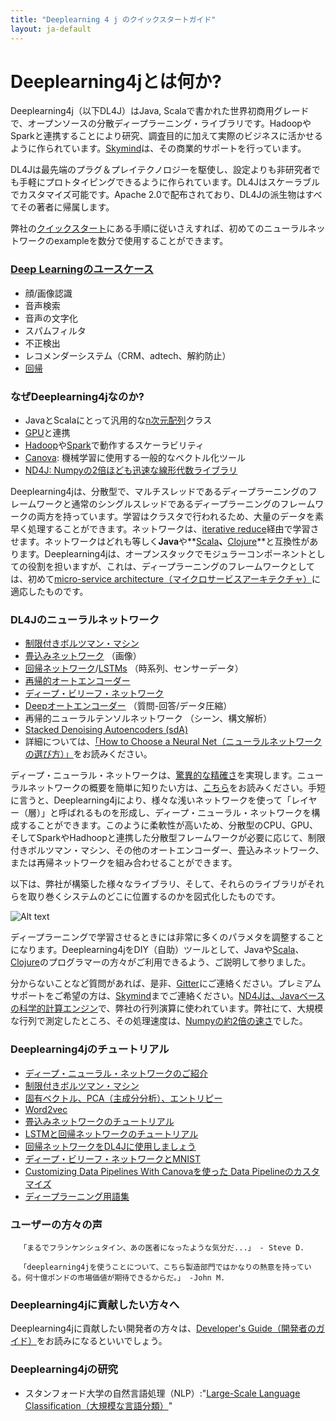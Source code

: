 ```yaml
---
title: "Deeplearning 4 j のクイックスタートガイド"
layout: ja-default
---
```


# Deeplearning4jとは何か?

Deeplearning4j（以下DL4J）はJava, Scalaで書かれた世界初商用グレードで、オープンソースの分散ディープラーニング・ライブラリです。Hadoopや Sparkと連携することにより研究、調査目的に加えて実際のビジネスに活かせるように作られています。[Skymind](http://www.skymind.io)は、その商業的サポートを行っています。

DL4Jは最先端のプラグ＆プレイテクノロジーを駆使し、設定よりも非研究者でも手軽にプロトタイピングできるように作られています。DL4Jはスケーラブルでカスタマイズ可能です。Apache 2.0で配布されており、DL4Jの派生物はすべてその著者に帰属します。

弊社の[クイックスタート](ja/quickstart)にある手順に従いさえすれば、初めてのニューラルネットワークのexampleを数分で使用することができます。

### [Deep Learningのユースケース](ja/ja-use_cases)

* 顔/画像認識
* 音声検索
* 音声の文字化
* スパムフィルタ
* 不正検出
* レコメンダーシステム（CRM、adtech、解約防止）
* [回帰](ja/linear-regression)

### なぜDeeplearning4jなのか?

* JavaとScalaにとって汎用的な[n次元配列](http://nd4j.org/ja-getstarted)クラス
* [GPU](http://nd4j.org/gpu_native_backends)と連携
* [Hadoop](https://github.com/deeplearning4j/deeplearning4j/tree/master/deeplearning4j/deeplearning4j-scaleout/hadoop-yarn)や[Spark](spark)で動作するスケーラビリティ
* [Canova](canova): 機械学習に使用する一般的なベクトル化ツール
* [ND4J: Numpyの2倍ほども迅速な線形代数ライブラリ](http://nd4j.org/benchmarking)

Deeplearning4jは、分散型で、マルチスレッドであるディープラーニングのフレームワークと通常のシングルスレッドであるディープラーニングのフレームワークの両方を持っています。学習はクラスタで行われるため、大量のデータを素早く処理することができます。ネットワークは、[iterative reduce](./iterativereduce.html)経由で学習させます。ネットワークはどれも等しく**Java**や**[Scala](http://nd4j.org/scala.html)**、**[Clojure](https://github.com/wildermuthn/d4lj-iris-example-clj/blob/master/src/dl4j_clj_example/core.clj)**と互換性があります。Deeplearning4jは、オープンスタックでモジュラーコンポーネントとしての役割を担いますが、これは、ディープラーニングのフレームワークとしては、初めて[micro-service architecture（マイクロサービスアーキテクチャ）](http://microservices.io/patterns/microservices.html)に適応したものです。

### DL4Jのニューラルネットワーク

* [制限付きボルツマン・マシン](ja/restrictedboltzmannmachine)
* [畳込みネットワーク](ja/convolutionalnets) （画像）
* [回帰ネットワーク](ja/ja-usingrnns)/[LSTMs](ja/lstm) （時系列、センサーデータ）
* [再帰的オートエンコーダー](https://github.com/deeplearning4j/deeplearning4j/blob/master/deeplearning4j/deeplearning4j-core/src/main/java/org/deeplearning4j/nn/layers/feedforward/autoencoder/recursive/RecursiveAutoEncoder.java)
* [ディープ・ビリーフ・ネットワーク](deepbeliefnetwork)
* [Deepオートエンコーダー](http://deeplearning4j.org/deepautoencoder.html) （質問-回答/データ圧縮）
* 再帰的ニューラルテンソルネットワーク （シーン、構文解析）
* [Stacked Denoising Autoencoders (sdA)](stackeddenoisingautoencoder)
* 詳細については、[「How to Choose a Neural Net（ニューラルネットワークの選び方）」](neuralnetworktable)をお読みください。

ディープ・ニューラル・ネットワークは、[驚異的な精確さ](./accuracy)を実現します。ニューラルネットワークの概要を簡単に知りたい方は、[こちら](ja/ja-neuralnet-overview)をお読みください。手短に言うと、Deeplearning4jにより、様々な浅いネットワークを使って「レイヤー（層）」と呼ばれるものを形成し、ディープ・ニューラル・ネットワークを構成することができます。このように柔軟性が高いため、分散型のCPU、GPU、そしてSparkやHadhoopと連携した分散型フレームワークが必要に応じて、制限付きボルツマン・マシン、その他のオートエンコーダー、畳込みネットワーク、または再帰ネットワークを組み合わせることができます。

以下は、弊社が構築した様々なライブラリ、そして、それらのライブラリがそれらを取り巻くシステムのどこに位置するのかを図式化したものです。

![Alt text](img/schematic_overview.png)

ディープラーニングで学習させるときには非常に多くのパラメタを調整することになります。Deeplearning4jをDIY（自助）ツールとして、Javaや[Scala](https://github.com/deeplearning4j/nd4s)、[Clojure](https://github.com/whilo/clj-nd4j)のプログラマーの方々がご利用できるよう、ご説明して参りました。

分からないことなど質問があれば、是非、[Gitter](https://gitter.im/deeplearning4j/deeplearning4j)にご連絡ください。プレミアムサポートをご希望の方は、[Skymind](http://www.skymind.io/contact/)までご連絡ください。[ND4Jは、Javaベースの科学的計算エンジン](http://nd4j.org/ja-index)で、弊社の行列演算に使われています。弊社にて、大規模な行列で測定したところ、その処理速度は、[Numpyの約2倍の速さ](http://nd4j.org/benchmarking)でした。

### Deeplearning4jのチュートリアル

* [ディープ・ニューラル・ネットワークのご紹介](ja/ja-neuralnet-overview)
* [制限付きボルツマン・マシン](ja/restrictedboltzmannmachine)
* [固有ベクトル、PCA（主成分分析）、エントリピー](ja/eigenvector)
* [Word2vec](ja/ja-word2vec)
* [畳込みネットワークのチュートリアル](ja/convolutionalnets)
* [LSTMと回帰ネットワークのチュートリアル](ja/lstm)
* [回帰ネットワークをDL4Jに使用しましょう](ja/ja-usingrnns)
* [ディープ・ビリーフ・ネットワークとMNIST](deepbeliefnetwork)
* [Customizing Data Pipelines With Canovaを使った Data Pipelineのカスタマイズ](image-data-pipeline)
* [ディープラーニング用語集](glossary)

### ユーザーの方々の声

      「まるでフランケンシュタイン、あの医者になったような気分だ...」 - Steve D.

      「deeplearning4jを使うことについて、こちら製造部門ではかなりの熱意を持っている。何十億ポンドの市場価値が期待できるからだ。」 -John M.

### Deeplearning4jに貢献したい方々へ

Deeplearning4jに貢献したい開発者の方々は、[Developer's Guide（開発者のガイド）](devguide)をお読みになるといいでしょう。

### Deeplearning4jの研究

* スタンフォード大学の自然言語処理（NLP）:"[Large-Scale Language Classification（大規模な言語分類）](http://nlp.stanford.edu/courses/cs224n/2015/reports/24.pdf)"
